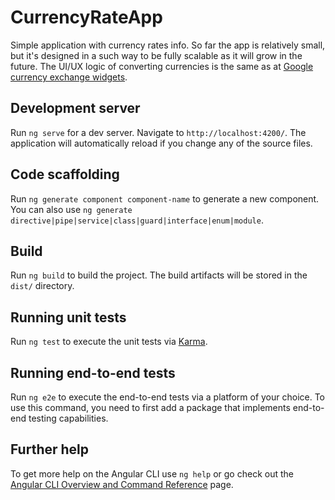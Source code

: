 # CurrencyRateApp

Simple application with currency rates info. So far the app is relatively small, but it's designed in a such way to be fully scalable as it will grow in the future. 
The UI/UX logic of converting currencies is the same as at [Google currency exchange widgets](https://www.google.com/search?q=currency+exchange&hl=uk&sxsrf=ALiCzsZKnPMbsprpyy1u2QiXZKUftQvMzg%3A1657794402085&ei=Yu_PYqfmBIH9rgT2mbjIDQ&oq=currency&gs_lcp=Cgdnd3Mtd2l6EAMYATIJCAAQQxBGEIICMgsIABCABBCxAxCDATILCAAQgAQQsQMQgwEyBAgAEEMyBQgAEIAEMggIABDJAxDLATIFCAAQgAQyBQgAEMsBMgUIABCABDIFCAAQywE6BwgjEOoCECc6DQguEMcBEK8BEOoCECc6DQguEMcBENEDEOoCECc6DgguEIAEELEDEMcBENEDOgsILhCABBDHARDRAzoRCC4QgAQQsQMQgwEQxwEQ0QM6CwguEIAEEMcBEK8BOgQIIxAnOgoIABCxAxCDARBDOggIABCxAxCDAToRCC4QgAQQsQMQgwEQxwEQrwE6CwguEIAEELEDEIMBOggIABCABBCxA0oECEEYAEoECEYYAFDLrCFYs7QhYJfTIWgCcAF4AIABugGIAegHkgEDMS43mAEAoAEBsAEKwAEB&sclient=gws-wiz).

## Development server

Run `ng serve` for a dev server. Navigate to `http://localhost:4200/`. The application will automatically reload if you change any of the source files.

## Code scaffolding

Run `ng generate component component-name` to generate a new component. You can also use `ng generate directive|pipe|service|class|guard|interface|enum|module`.

## Build

Run `ng build` to build the project. The build artifacts will be stored in the `dist/` directory.

## Running unit tests

Run `ng test` to execute the unit tests via [Karma](https://karma-runner.github.io).

## Running end-to-end tests

Run `ng e2e` to execute the end-to-end tests via a platform of your choice. To use this command, you need to first add a package that implements end-to-end testing capabilities.

## Further help

To get more help on the Angular CLI use `ng help` or go check out the [Angular CLI Overview and Command Reference](https://angular.io/cli) page.
